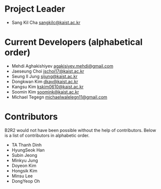 # Project Leader
- Sang Kil Cha <sangkilc@kaist.ac.kr>

# Current Developers (alphabetical order)

- Mehdi Aghakishiyev <agakisiyev.mehdi@gmail.com>
- Jaeseung Choi <jschoi17@kaist.ac.kr>
- Seung Il Jung <sijung@kaist.ac.kr>
- Dongkwan Kim <dkay@kaist.ac.kr>
- Kangsu Kim <kskim0610@kaist.ac.kr>
- Soomin Kim <soomink@kaist.ac.kr>
- Michael Tegegn <michaelwalelegn11@gmail.com>

# Contributors

B2R2 would not have been possible without the help of contributors. Below is a
list of contributors in alphabetic order.

- TA Thanh Dinh
- HyungSeok Han
- Subin Jeong
- Minkyu Jung
- Doyeon Kim
- Hongsik Kim
- Minsu Lee
- DongYeop Oh
